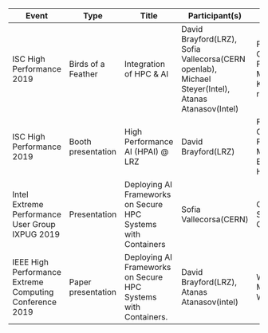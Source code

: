 
|__Event__|__Type__|__Title__|__Participant(s)__|__Location__|__Time__|__Link__|__Notes__|
|---------|---------|--------|------------------|------------|--------|--------|---------|
|ISC High Performance 2019|Birds of a Feather|Integration of HPC & AI|David Brayford(LRZ), Sofia Vallecorsa(CERN openlab), Michael Steyer(Intel), Atanas Atanasov(Intel)|Frankfurt, Germany, Frankfurt Messe, Konstant room|Tuesday June 18, 11:30-12:30|https://2019.isc-program.com/presentation/?id=bof111&sess=sess190|
|ISC High Performance 2019|Booth presentation|High Performance AI (HPAI) @ LRZ|David Brayford(LRZ)|Frankfurt, Germany, Frankfurt Messe, Exhibition Hall|Tuesday June 18, 16:00-16:20||
|Intel Extreme Performance User Group IXPUG 2019|Presentation|Deploying AI Frameworks on Secure HPC Systems with Containers|Sofia Vallecorsa(CERN)|Geneva, Switzerland, CERN|Tuesday September 24, 10:00-10:30|https://www.ixpug.org/ixpug-annualconf-2019||
|IEEE High Performance Extreme Computing Conference 2019|Paper presentation|Deploying AI Frameworks on Secure HPC Systems with Containers.|David Brayford(LRZ), Atanas Atanasov(intel)|Waltham, MA, USA, Westin hotel|Thursday September 26, 10:00-12:00|http://www.ieee-hpec.org/||
